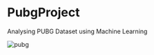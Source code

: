 # PubgProject
Analysing PUBG Dataset using Machine Learning

![pubg](https://i.pinimg.com/236x/f7/43/c4/f743c45a69f00a4d6254ce42f3803dd1.jpg "pubg")
